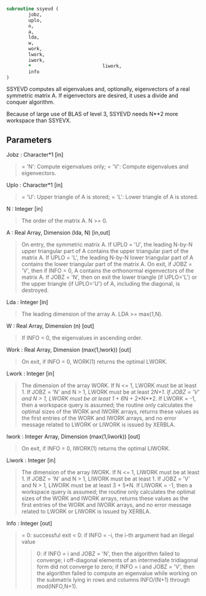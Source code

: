 ```fortran
subroutine ssyevd (
		jobz,
		uplo,
		n,
		a,
		lda,
		w,
		work,
		lwork,
		iwork,
		*                          liwork,
		info
)
```

 SSYEVD computes all eigenvalues and, optionally, eigenvectors of a
 real symmetric matrix A. If eigenvectors are desired, it uses a
 divide and conquer algorithm.

 Because of large use of BLAS of level 3, SSYEVD needs N**2 more
 workspace than SSYEVX.

## Parameters
Jobz : Character*1 [in]
> = 'N':  Compute eigenvalues only;
> = 'V':  Compute eigenvalues and eigenvectors.

Uplo : Character*1 [in]
> = 'U':  Upper triangle of A is stored;
> = 'L':  Lower triangle of A is stored.

N : Integer [in]
> The order of the matrix A.  N >= 0.

A : Real Array, Dimension (lda, N) [in,out]
> On entry, the symmetric matrix A.  If UPLO = 'U', the
> leading N-by-N upper triangular part of A contains the
> upper triangular part of the matrix A.  If UPLO = 'L',
> the leading N-by-N lower triangular part of A contains
> the lower triangular part of the matrix A.
> On exit, if JOBZ = 'V', then if INFO = 0, A contains the
> orthonormal eigenvectors of the matrix A.
> If JOBZ = 'N', then on exit the lower triangle (if UPLO='L')
> or the upper triangle (if UPLO='U') of A, including the
> diagonal, is destroyed.

Lda : Integer [in]
> The leading dimension of the array A.  LDA >= max(1,N).

W : Real Array, Dimension (n) [out]
> If INFO = 0, the eigenvalues in ascending order.

Work : Real Array, Dimension (max(1,lwork)) [out]
> On exit, if INFO = 0, WORK(1) returns the optimal LWORK.

Lwork : Integer [in]
> The dimension of the array WORK.
> If N <= 1,               LWORK must be at least 1.
> If JOBZ = 'N' and N > 1, LWORK must be at least 2*N+1.
> If JOBZ = 'V' and N > 1, LWORK must be at least
> 1 + 6*N + 2*N**2.
> If LWORK = -1, then a workspace query is assumed; the routine
> only calculates the optimal sizes of the WORK and IWORK
> arrays, returns these values as the first entries of the WORK
> and IWORK arrays, and no error message related to LWORK or
> LIWORK is issued by XERBLA.

Iwork : Integer Array, Dimension (max(1,liwork)) [out]
> On exit, if INFO = 0, IWORK(1) returns the optimal LIWORK.

Liwork : Integer [in]
> The dimension of the array IWORK.
> If N <= 1,                LIWORK must be at least 1.
> If JOBZ  = 'N' and N > 1, LIWORK must be at least 1.
> If JOBZ  = 'V' and N > 1, LIWORK must be at least 3 + 5*N.
> If LIWORK = -1, then a workspace query is assumed; the
> routine only calculates the optimal sizes of the WORK and
> IWORK arrays, returns these values as the first entries of
> the WORK and IWORK arrays, and no error message related to
> LWORK or LIWORK is issued by XERBLA.

Info : Integer [out]
> = 0:  successful exit
> < 0:  if INFO = -i, the i-th argument had an illegal value
> > 0:  if INFO = i and JOBZ = 'N', then the algorithm failed
> to converge; i off-diagonal elements of an intermediate
> tridiagonal form did not converge to zero;
> if INFO = i and JOBZ = 'V', then the algorithm failed
> to compute an eigenvalue while working on the submatrix
> lying in rows and columns INFO/(N+1) through
> mod(INFO,N+1).

